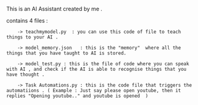 This is an AI Assistant created by me . 

contains 4 files : 

        -> teachmymodel.py  : you can use this code of file to teach things to your AI .
        
        -> model_memory.json   : this is the "memory"  where all the things that you have taught to AI is stored.
        
        -> model_test.py : this is the file of code where you can speak with AI , and check if the AI is able to recognise things that you have thought .
        
        -> Task Automations.py : this is the code file that triggers the automatiions . ( Example : Just say please open youtube, then it replies "Opening youtube.." and youtube is opened  ) 
